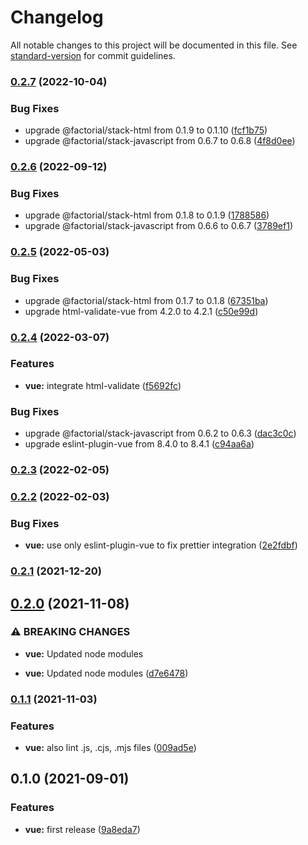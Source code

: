 # Changelog

All notable changes to this project will be documented in this file. See [standard-version](https://github.com/conventional-changelog/standard-version) for commit guidelines.

### [0.2.7](https://github.com/factorial-io/fstack/compare/vue/v0.2.6...vue/v0.2.7) (2022-10-04)


### Bug Fixes

* upgrade @factorial/stack-html from 0.1.9 to 0.1.10 ([fcf1b75](https://github.com/factorial-io/fstack/commit/fcf1b75145c9dca1ac0db45b59ee64421bbbe036))
* upgrade @factorial/stack-javascript from 0.6.7 to 0.6.8 ([4f8d0ee](https://github.com/factorial-io/fstack/commit/4f8d0eec71ca76f8dffce079fd358cc47f906a58))

### [0.2.6](https://github.com/factorial-io/fstack/compare/vue/v0.2.5...vue/v0.2.6) (2022-09-12)


### Bug Fixes

* upgrade @factorial/stack-html from 0.1.8 to 0.1.9 ([1788586](https://github.com/factorial-io/fstack/commit/1788586547ab652a214eb03b105b3d1a73128ef8))
* upgrade @factorial/stack-javascript from 0.6.6 to 0.6.7 ([3789ef1](https://github.com/factorial-io/fstack/commit/3789ef178854dbbe54739e3441055d217c3fa2a1))

### [0.2.5](https://github.com/factorial-io/fstack/compare/vue/v0.2.4...vue/v0.2.5) (2022-05-03)


### Bug Fixes

* upgrade @factorial/stack-html from 0.1.7 to 0.1.8 ([67351ba](https://github.com/factorial-io/fstack/commit/67351ba777111612d7ffcaf17cce82f00525770f))
* upgrade html-validate-vue from 4.2.0 to 4.2.1 ([c50e99d](https://github.com/factorial-io/fstack/commit/c50e99dc8f560d60cd726d378583757985ef292e))

### [0.2.4](https://github.com/factorial-io/fstack/compare/vue/v0.2.3...vue/v0.2.4) (2022-03-07)


### Features

* **vue:** integrate html-validate ([f5692fc](https://github.com/factorial-io/fstack/commit/f5692fce4232ec3c198acab959ffa4e4637a62f7))


### Bug Fixes

* upgrade @factorial/stack-javascript from 0.6.2 to 0.6.3 ([dac3c0c](https://github.com/factorial-io/fstack/commit/dac3c0c4de84c5568f0b6d891bb1ac5143d564d6))
* upgrade eslint-plugin-vue from 8.4.0 to 8.4.1 ([c94aa6a](https://github.com/factorial-io/fstack/commit/c94aa6a9f3d4b43bf4edea3e740f55002d9d4ec7))

### [0.2.3](https://github.com/factorial-io/fstack/compare/vue/v0.2.2...vue/v0.2.3) (2022-02-05)

### [0.2.2](https://github.com/factorial-io/fstack/compare/vue/v0.2.1...vue/v0.2.2) (2022-02-03)


### Bug Fixes

* **vue:** use only eslint-plugin-vue to fix prettier integration ([2e2fdbf](https://github.com/factorial-io/fstack/commit/2e2fdbffb9585c871eaccb40efe21812fee0304c))

### [0.2.1](https://github.com/factorial-io/fstack/compare/vue/v0.2.0...vue/v0.2.1) (2021-12-20)

## [0.2.0](https://github.com/factorial-io/fstack/compare/vue/v0.1.1...vue/v0.2.0) (2021-11-08)


### ⚠ BREAKING CHANGES

* **vue:** Updated node modules

* **vue:** Updated node modules ([d7e6478](https://github.com/factorial-io/fstack/commit/d7e64788e2d3610b8671980cbece83ee1ed923c9))

### [0.1.1](https://github.com/factorial-io/fstack/compare/vue/v0.1.0...vue/v0.1.1) (2021-11-03)


### Features

* **vue:** also lint .js, .cjs, .mjs files ([009ad5e](https://github.com/factorial-io/fstack/commit/009ad5e2a13616816bfff604f1b55762b9cac0bf))

## 0.1.0 (2021-09-01)


### Features

* **vue:** first release ([9a8eda7](https://github.com/factorial-io/fstack/commit/9a8eda74415357631f5660478c227f5d57488f8f))

